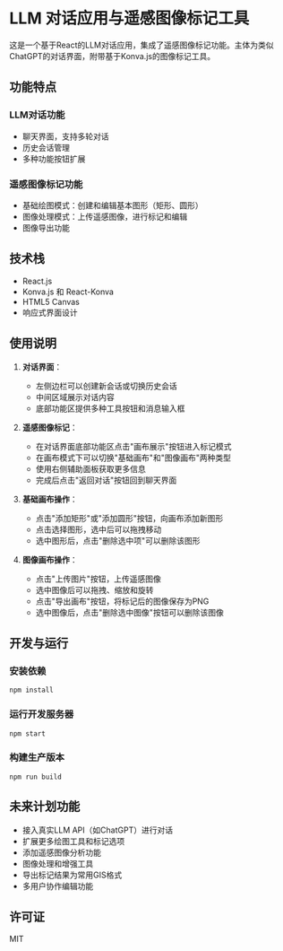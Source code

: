 # LLM 对话应用与遥感图像标记工具

这是一个基于React的LLM对话应用，集成了遥感图像标记功能。主体为类似ChatGPT的对话界面，附带基于Konva.js的图像标记工具。

## 功能特点

### LLM对话功能
- 聊天界面，支持多轮对话
- 历史会话管理
- 多种功能按钮扩展

### 遥感图像标记功能
- 基础绘图模式：创建和编辑基本图形（矩形、圆形）
- 图像处理模式：上传遥感图像，进行标记和编辑
- 图像导出功能

## 技术栈

- React.js
- Konva.js 和 React-Konva
- HTML5 Canvas
- 响应式界面设计

## 使用说明

1. **对话界面**：
   - 左侧边栏可以创建新会话或切换历史会话
   - 中间区域展示对话内容
   - 底部功能区提供多种工具按钮和消息输入框

2. **遥感图像标记**：
   - 在对话界面底部功能区点击"画布展示"按钮进入标记模式
   - 在画布模式下可以切换"基础画布"和"图像画布"两种类型
   - 使用右侧辅助面板获取更多信息
   - 完成后点击"返回对话"按钮回到聊天界面

3. **基础画布操作**：
   - 点击"添加矩形"或"添加圆形"按钮，向画布添加新图形
   - 点击选择图形，选中后可以拖拽移动
   - 选中图形后，点击"删除选中项"可以删除该图形

4. **图像画布操作**：
   - 点击"上传图片"按钮，上传遥感图像
   - 选中图像后可以拖拽、缩放和旋转
   - 点击"导出画布"按钮，将标记后的图像保存为PNG
   - 选中图像后，点击"删除选中图像"按钮可以删除该图像

## 开发与运行

### 安装依赖
```
npm install
```

### 运行开发服务器
```
npm start
```

### 构建生产版本
```
npm run build
```

## 未来计划功能

- 接入真实LLM API（如ChatGPT）进行对话
- 扩展更多绘图工具和标记选项
- 添加遥感图像分析功能
- 图像处理和增强工具
- 导出标记结果为常用GIS格式
- 多用户协作编辑功能

## 许可证

MIT
